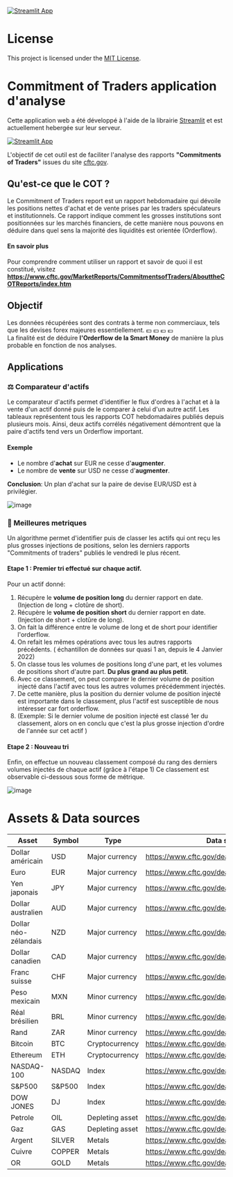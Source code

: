 [![Streamlit App](https://static.streamlit.io/badges/streamlit_badge_black_white.svg)](https://commitments-of-traders.streamlitapp.com/)
# License
 
This project is licensed under the [MIT License](https://github.com/Sanji-moku/COT-analysis-app/blob/main/LICENSE).

# Commitment of Traders application d'analyse
Cette application web a été développé à l'aide de la librairie [Streamlit](https://streamlit.io/) et est actuellement hebergée sur leur serveur. 

[![Streamlit App](https://static.streamlit.io/badges/streamlit_badge_black_white.svg)](https://commitments-of-traders.streamlitapp.com/)

L'objectif de cet outil est de faciliter l'analyse des rapports **"Commitments of Traders"** issues du site [cftc.gov](https://www.cftc.gov/).

## Qu'est-ce que le COT ?
Le Commitment of Traders report est un rapport hebdomadaire qui dévoile les positions nettes d'achat et de vente prises par les traders spéculateurs et institutionnels.
Ce rapport indique comment les grosses institutions sont positionnées sur les marchés financiers, de cette manière nous pouvons en déduire dans quel sens la majorité des liquidités est orientée (Orderflow).

#### En savoir plus
Pour comprendre comment utiliser un rapport et savoir de quoi il est constitué, visitez **https://www.cftc.gov/MarketReports/CommitmentsofTraders/AbouttheCOTReports/index.htm**
## Objectif
Les données récupérées sont des contrats à terme non commerciaux, tels que les devises forex majeures essentiellement.
💵 💴 💶 💷  
La finalité est de déduire **l'Orderflow de la Smart Money** de manière la plus probable en fonction de nos analyses.
       
## Applications
### ⚖️ Comparateur d'actifs
Le comparateur d'actifs permet d'identifier le flux d'ordres à l'achat et à la vente d'un actif donné puis de le comparer à celui d'un autre actif.
Les tableaux représentent tous les rapports COT hebdomadaires publiés depuis plusieurs mois.
Ainsi, deux actifs corrélés négativement démontrent que la paire d'actifs tend vers un Orderflow important.

#### Exemple
- Le nombre d'**achat** sur EUR ne cesse d'**augmenter**.
- Le nombre de **vente** sur USD ne cesse d'**augmenter**. 
                
 **Conclusion**: Un plan d'achat sur la paire de devise EUR/USD est à privilégier.

![image](https://user-images.githubusercontent.com/80407460/207116155-2478972d-e7d9-42c3-8e46-2f201f3287b9.png)

### 💸 Meilleures metriques
Un algorithme permet d'identifier puis de classer les actifs qui ont reçu les plus grosses injections de positions, selon les derniers rapports "Commitments of traders" publiés le vendredi le plus récent.

#### Etape 1 : Premier tri effectué sur chaque actif.

Pour un actif donné:
1. Récupère le **volume de position long** du dernier rapport en date. (Injection de long + clotûre de short).
2. Récupère le **volume de position short** du dernier rapport en date. (Injection de short + clotûre de long).
3. On fait la différence entre le volume de long et de short pour identifier l'orderflow.
4. On refait les mêmes opérations avec tous les autres rapports précédents. ( échantillon de données sur quasi 1 an, depuis le 4 Janvier 2022)
5. On classe tous les volumes de positions long d'une part, et les volumes de positions short d'autre part. **Du plus grand au plus petit**.
6. Avec ce classement, on peut comparer le dernier volume de position injecté dans l'actif avec tous les autres volumes précédemment injectés.
7. De cette manière, plus la position du dernier volume de position injecté est importante dans le classement, plus l'actif est susceptible de nous    intéresser car fort orderflow.
8. (Exemple: Si le dernier volume de position injecté est classé 1er du classement, alors on en conclu que c'est la plus grosse injection d'ordre de l'année sur cet actif )
#### Etape 2 : Nouveau tri

Enfin, on effectue un nouveau classement composé du rang des derniers volumes injectés de chaque actif (grâce à l'étape 1)
Ce classement est observable ci-dessous sous forme de métrique.
            
![image](https://user-images.githubusercontent.com/80407460/207116695-ca7cfd49-18ed-4b17-813e-81aa96235bfd.png)


# Assets & Data sources

| Asset       | Symbol| Type | Data source |
| -------------|-------------| -------------|-------------|
| Dollar américain | USD| Major currency | https://www.cftc.gov/dea/futures/deanybtsf.htm |
| Euro | EUR | Major currency | https://www.cftc.gov/dea/futures/deacmesf.htm |
| Yen japonais | JPY | Major currency | https://www.cftc.gov/dea/futures/deacmesf.htm |
| Dollar australien | AUD | Major currency | https://www.cftc.gov/dea/futures/deacmesf.htm |
| Dollar néo-zélandais | NZD | Major currency | https://www.cftc.gov/dea/futures/deacmesf.htm |
| Dollar canadien | CAD | Major currency | https://www.cftc.gov/dea/futures/deacmesf.htm |
| Franc suisse | CHF | Major currency | https://www.cftc.gov/dea/futures/deacmesf.htm |
| Peso mexicain | MXN | Minor currency | https://www.cftc.gov/dea/futures/deacmesf.htm |
| Réal brésilien | BRL | Minor currency | https://www.cftc.gov/dea/futures/deacmesf.htm |
| Rand | ZAR | Minor currency | https://www.cftc.gov/dea/futures/deacmesf.htm |
| Bitcoin| BTC | Cryptocurrency | https://www.cftc.gov/dea/futures/deacmesf.htm |
| Ethereum | ETH | Cryptocurrency | https://www.cftc.gov/dea/futures/deacmesf.htm |
| NASDAQ-100 | NASDAQ | Index | https://www.cftc.gov/dea/futures/deacmesf.htm |
| S&P500 | S&P500 | Index | https://www.cftc.gov/dea/futures/deacmesf.htm |
| DOW JONES | DJ | Index | https://www.cftc.gov/dea/futures/deacbtsf.htm |
| Petrole | OIL | Depleting asset | https://www.cftc.gov/dea/futures/deanymesf.htm |
| Gaz | GAS | Depleting asset | https://www.cftc.gov/dea/futures/deanymesf.htm |
| Argent | SILVER | Metals | https://www.cftc.gov/dea/futures/deacmxsf.htm |
| Cuivre | COPPER | Metals | https://www.cftc.gov/dea/futures/deacmxsf.htm |
| OR | GOLD | Metals | https://www.cftc.gov/dea/futures/deacmxsf.htm |



